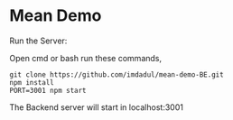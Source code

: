 # Mean Demo

Run the Server:

Open cmd or bash run these commands,

```
git clone https://github.com/imdadul/mean-demo-BE.git 
npm install
PORT=3001 npm start
```

The Backend server will start in localhost:3001
